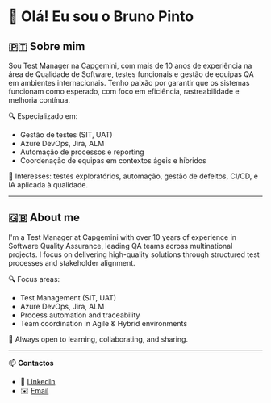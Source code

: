 # 👋 Olá! Eu sou o Bruno Pinto

## 🇵🇹 Sobre mim

Sou Test Manager na Capgemini, com mais de 10 anos de experiência na área de Qualidade de Software, testes funcionais e gestão de equipas QA em ambientes internacionais. Tenho paixão por garantir que os sistemas funcionam como esperado, com foco em eficiência, rastreabilidade e melhoria contínua.

🔍 Especializado em:
- Gestão de testes (SIT, UAT)
- Azure DevOps, Jira, ALM
- Automação de processos e reporting
- Coordenação de equipas em contextos ágeis e híbridos

🎯 Interesses: testes exploratórios, automação, gestão de defeitos, CI/CD, e IA aplicada à qualidade.

---

## 🇬🇧 About me

I'm a Test Manager at Capgemini with over 10 years of experience in Software Quality Assurance, leading QA teams across multinational projects. I focus on delivering high-quality solutions through structured test processes and stakeholder alignment.

🔍 Focus areas:
- Test Management (SIT, UAT)
- Azure DevOps, Jira, ALM
- Process automation and traceability
- Team coordination in Agile & Hybrid environments

💬 Always open to learning, collaborating, and sharing.

---

📫 **Contactos**
- 💼 [LinkedIn](https://www.linkedin.com/in/bruno-pinto-92463687/)
- ✉️ [Email](bruno_pinto_88@hotmail.com)
